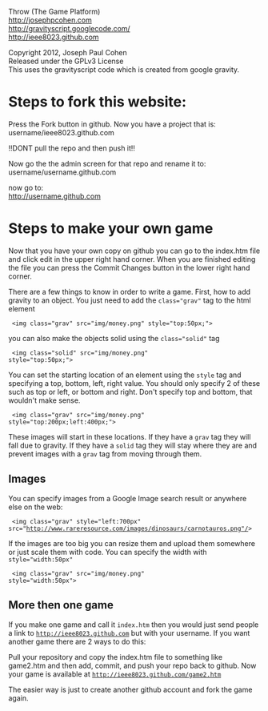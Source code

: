 Throw (The Game Platform)<br>
http://josephpcohen.com <br>
http://gravityscript.googlecode.com/ <br>
http://ieee8023.github.com <br>

Copyright 2012, Joseph Paul Cohen <br>
Released under the GPLv3 License <br>
This uses the gravityscript code which is created from google gravity. <br>



<h1>Steps to fork this website:</h1>

Press the Fork button in github. Now you have a project that is: <br>
username/ieee8023.github.com <br>

!!DONT pull the repo and then push it!!<br>

Now go the the admin screen for that repo and rename it to: <br>
username/username.github.com <br>

now go to: <br>
http://username.github.com <br>

<h1>Steps to make your own game</h1>

Now that you have your own copy on github you can go to the index.htm 
file and click edit in the upper right hand corner.  When you are finished
editing the file you can press the Commit Changes button in the lower
right hand corner.

There are a few things to know in order to write a game. First, how to add
gravity to an object. You just need to add the <code>class="grav"</code> tag 
to the html element

<code> &lt;img class="grav" src="img/money.png" style="top:50px;"&gt; </code>

you can also make the objects solid using the <code>class="solid"</code> tag 

<code> &lt;img class="solid" src="img/money.png" style="top:50px;"&gt; </code>

You can set the starting location of an element using the <code>style</code> tag
and specifying a top, bottom, left, right value. You should only specify 2 of these
such as top or left, or bottom and right. Don't specify top and bottom, that wouldn't
make sense.  

<code> &lt;img class="grav" src="img/money.png" style="top:200px;left:400px;"&gt; </code>

These images will start in these locations. If they have a <code>grav</code> tag they will fall due
to gravity. If they have a <code>solid</code> tag they will stay where they are and 
prevent images with a <code>grav</code> tag from moving through them.

<h2>Images</h2>

You can specify images from a Google Image search result or anywhere else on the web:

<code> &lt;img class="grav" style="left:700px" src="http://www.rareresource.com/images/dinosaurs/carnotauros.png"/&gt; </code>

If the images are too big you can resize them and upload them somewhere or just scale them
with code. You can specify the width with <code>style="width:50px"</code>

<code> &lt;img class="grav" src="img/money.png" style="width:50px"&gt; </code>

<h2>More then one game</h2>

If you make one game and call it <code>index.htm</code> then you would just send people
a link to <code>http://ieee8023.github.com</code> but with your username.  If you want 
another game there are 2 ways to do this:

Pull your repository and copy the index.htm file to something like game2.htm and then 
add, commit, and push your repo back to github.  Now your game is available at 
<code>http://ieee8023.github.com/game2.htm</code> 

The easier way is just to create another github account and fork the game again.

